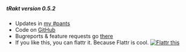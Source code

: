 ##### tRakt version 0.5.2

* Updates in [my #pants](http://pants.jemu.name//tag/trakt_shiny)
* Code on [GitHub](https://github.com/jemus42/tRakt-shiny)  
* Bugreports & feature requests go [there](https://github.com/jemus42/tRakt-shiny/issues)  
* If you like this, you can flattr it. Because Flattr is cool.
<a href="https://flattr.com/submit/auto?user_id=Jemus42&url=http%3A%2F%2Ftrakt.jemu.name" target="_blank"><img src="//api.flattr.com/button/flattr-badge-large.png" alt="Flattr this" title="Flattr this" border="0"></a>
